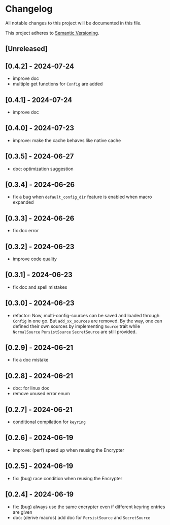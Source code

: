 # Changelog

All notable changes to this project will be documented in this file.

This project adheres to [Semantic Versioning](https://semver.org).

<!--
Note: In this file, do not use the hard wrap in the middle of a sentence for compatibility with GitHub comment style markdown rendering.
-->

## [Unreleased]
## [0.4.2] - 2024-07-24

- improve doc
- multiple get functions for `Config` are added

## [0.4.1] - 2024-07-24

- improve doc

## [0.4.0] - 2024-07-23

- improve: make the cache behaves like native cache

## [0.3.5] - 2024-06-27

- doc: optimization suggestion

## [0.3.4] - 2024-06-26

- fix a bug when `default_config_dir` feature is enabled when macro expanded

## [0.3.3] - 2024-06-26

- fix doc error

## [0.3.2] - 2024-06-23

- improve code quality

## [0.3.1] - 2024-06-23

- fix doc and spell mistakes

## [0.3.0] - 2024-06-23

- refactor: Now, multi-config-sources can be saved and loaded through `Config` in one go. But `add_xx_source`s are removed. By the way, one can defined their own sources by implementing `Source` trait while `NormalSource` `PersistSource` `SecretSource` are still provided.

## [0.2.9] - 2024-06-21

- fix a doc mistake

## [0.2.8] - 2024-06-21

- doc: for linux doc
- remove unused error enum

## [0.2.7] - 2024-06-21

- conditional compilation for `keyring`

## [0.2.6] - 2024-06-19

- improve: (perf) speed up when reusing the Encrypter

## [0.2.5] - 2024-06-19

- fix: (bug) race condition when reusing the Encrypter

## [0.2.4] - 2024-06-19

- fix: (bug) always use the same encrypter even if different keyring entries are given
- doc: (derive macros) add doc for `PersistSource` and `SecretSource`
